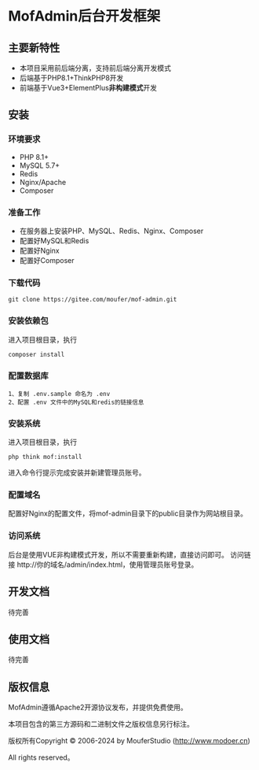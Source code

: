 MofAdmin后台开发框架
===============

## 主要新特性

* 本项目采用前后端分离，支持前后端分离开发模式
* 后端基于PHP8.1+ThinkPHP8开发
* 前端基于Vue3+ElementPlus**非构建模式**开发

## 安装

### 环境要求
* PHP 8.1+ 
* MySQL 5.7+
* Redis
* Nginx/Apache
* Composer

### 准备工作
* 在服务器上安装PHP、MySQL、Redis、Nginx、Composer
* 配置好MySQL和Redis
* 配置好Nginx
* 配置好Composer

### 下载代码
~~~
git clone https://gitee.com/moufer/mof-admin.git
~~~

### 安装依赖包
进入项目根目录，执行
~~~
composer install
~~~

### 配置数据库
~~~
1、复制 .env.sample 命名为 .env
2、配置 .env 文件中的MySQL和redis的链接信息
~~~

### 安装系统
进入项目根目录，执行
~~~
php think mof:install
~~~
进入命令行提示完成安装并新建管理员账号。

### 配置域名
配置好Nginx的配置文件，将mof-admin目录下的public目录作为网站根目录。

### 访问系统
后台是使用VUE非构建模式开发，所以不需要重新构建，直接访问即可。
访问链接 http://你的域名/admin/index.html，使用管理员账号登录。

## 开发文档
待完善
## 使用文档
待完善
## 版权信息

MofAdmin遵循Apache2开源协议发布，并提供免费使用。

本项目包含的第三方源码和二进制文件之版权信息另行标注。

版权所有Copyright © 2006-2024 by MouferStudio (http://www.modoer.cn)

All rights reserved。
